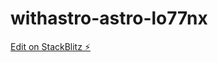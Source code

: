 # withastro-astro-lo77nx

[Edit on StackBlitz ⚡️](https://stackblitz.com/edit/withastro-astro-lo77nx)